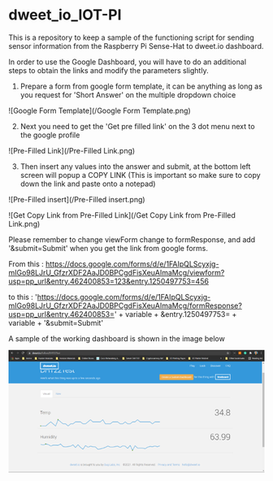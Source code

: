 # dweet_io_IOT-PI
This is a repository to keep a sample of the functioning script for sending sensor information from the Raspberry Pi Sense-Hat to dweet.io dashboard.

In order to use the Google Dashboard, you will have to do an additional steps to obtain the links and modify the parameters slightly.

1. Prepare a form from google form template, it can be anything as long as you request for 'Short Answer' on the multiple dropdown choice

![Google Form Template](/Google Form Template.png)

2. Next you need to get the 'Get pre filled link' on the 3 dot menu next to the google profile

![Pre-Filled Link](/Pre-Filled Link.png)

3. Then insert any values into the answer and submit, at the bottom left screen will popup a COPY LINK (This is important so make sure to copy down the link and paste onto a notepad)

![Pre-Filled insert](/Pre-Filled insert.png)

![Get Copy Link from Pre-Filled Link](/Get Copy Link from Pre-Filled Link.png)

Please remember to change viewForm change to formResponse, and add '&submit=Submit' when you get the link from google forms.

From this : https://docs.google.com/forms/d/e/1FAIpQLScyxjg-mIGo98LJrU_GfzrXDF2AaJD0BPCgdFisXeuAImaMcg/viewform?usp=pp_url&entry.462400853=123&entry.1250497753=456

to this : 'https://docs.google.com/forms/d/e/1FAIpQLScyxjg-mIGo98LJrU_GfzrXDF2AaJD0BPCgdFisXeuAImaMcg/formResponse?usp=pp_url&entry.462400853=' + variable + &entry.1250497753= + variable + '&submit=Submit'

A sample of the working dashboard is shown in the image below

![dweet_image](/Dweet_io-IOT-PI-2.png)

